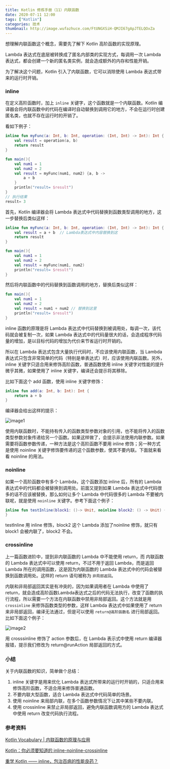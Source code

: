 ```yaml
---
title: Kotlin 修炼手册（11）内联函数
date: 2020-07-11 12:00
tags: ["Kotlin"]
categories: 技术
thumbnail: http://image.wufazhuce.com/FtUNGXSiH-QMJI67gApJTELQOxZa
---
```


想理解内联函数这个概念，需要先了解下 Kotlin 高阶函数的实现原理。

Lambda 表达式在底层被转换成了匿名内部类的实现方式，每调用一次 Lambda 表达式，都会创建一个新的匿名类实例，就会造成额外的内存和性能开销。

为了解决这个问题，Kotlin 引入了内联函数，它可以消除使用 Lambda 表达式带来的运行时开销。

### inline

在定义高阶函数时，加上 `inline` 关键字，这个函数就是一个内联函数。Kotlin 编译器会将内联函数中的代码在编译时自动替换到调用它的地方，不会在运行时创建匿名类，也就不存在运行时的开销了。

看如下例子：

```kotlin
inline fun myFunc(a: Int, b: Int, operation: (Int, Int) -> Int): Int {
    val result = operation(a, b)
    return result
}

fun main(){
    val num1 = 1
    val num2 = 2
    val result = myFunc(num1, num2) {a, b ->
        a + b
    }
    println("result= $result")
}
// 执行结果
result= 3
```

首先，Kotlin 编译器会将 Lambda 表达式中代码替换到函数类型调用的地方，这一步替换后类似这样：

```kotlin
inline fun myFunc(a: Int, b: Int, operation: (Int, Int) -> Int): Int {
    val result = a + b  // Lambda表达式中内容替换到这
    return result
}

fun main(){
    val num1 = 1
    val num2 = 2
    val result = myFunc(num1, num2)
    println("result= $result")
}
```

然后将内联函数中的代码替换到函数调用的地方，替换后类似这样：

```kotlin
fun main(){
    val num1 = 1
    val num2 = 2
    val result = num1 + num2 // 替换到这里
    println("result= $result")
}
```

inline 函数的原理是将 Lambda 表达式中代码替换到被调用处，每调一次，该代码就会被复制一次，如果 Lambda 表达式中的代码量很大的话，会造成程序代码量的增加，是以目标代码的增加为代价来节省运行时开销的。

所以在 Lambda 表达式包含大量执行代码时，不应该使用内联函数，当 Lambda 表达式只包含非常简单的代码（特别是单表达式）时，应该使用内联函数。另外，inline 关键字只适合用来修饰高阶函数，普通函数使用 inline 关键字对性能的提升微乎其微，如果使用了 inline 关键字，编译还会提示将其移除。

比如下面这个 add 函数，使用 inline 关键字修饰：

```kotlin
inline fun add(a: Int, b: Int): Int {
    return a + b
}
```

编译器会给出这样的提示：

![image1](https://i.loli.net/2020/07/10/oSH3yt5s1BTUdPQ.png)

使用内联函数时，不能持有传入的函数类型参数对象的引用，也不能将传入的函数类型参数对象传递给另一个函数。如果这样做了，会提示非法使用内联参数。如果需要将函数参数传递，一种方法是这个高阶函数不要用 inline 修饰；另一种方式是使用 noinline 关键字修饰要传递的这个函数参数，使其不要内联。下面就来看看 noinline 的用法。

### noinline

如果一个高阶函数中有多个 Lambda，这个函数添加 inline 后，所有的 Lambda 表达式中的代码都会被替换到调用处。前面又提到如果 Lambda 表达式中代码很多的话不应该被替换，那么如何让多个 Lambda 中代码很多的 Lambda 不要被内联呢，就是使用 `noinline` 关键字。参考下面这个例子：

```kotlin
inline fun testInline(block1: ()-> Unit, noinline block2: () -> Unit) {
}
```

testInline 用 inline 修饰，block2 这个 Lambda 添加了noinline 修饰，就只有 block1 会被内联了，block2 不会。

### crossinline

上一篇函数进阶中，提到非内联函数的 Lambda 中不能使用 return，而 内联函数的 Lambda 表达式中可以使用 return，不过不用于返回 Lambda，而是返回 Lambda 所在的调用函数，这是因为内联函数的 Lambda 表达式中的代码会被替换到函数调用处。这样的 return 语句被称为 `非局部返回`。

内联和非局部返回其实是有冲突的，因为如果调用者在 Lambda 中使用了return，就会造成高阶函数Lambda表达式之后的代码无法执行，改变了函数的执行流程，所以需要一个方法在内联函数中禁用非局部返回。这个方法就是用 `crossinline` 来修饰函数类型的参数，这样 Lambda 表达式中如果使用了 return 来非局部返回，编译无法通过，但是可以使用 `return@高阶函数名` 进行局部返回。比如下面这个例子：

![image2](https://i.loli.net/2020/07/11/zjfdTh3NtHRCLPn.png)

用 crosssinline 修饰了 action 参数后，在 Lambda 表示式中使用 return 编译器报错，提示我们修改为 return@runAction 局部返回的方式。

### 小结

关于内联函数的知识，简单做个总结：

1. inline 关键字是用来优化 Lambda 表达式所带来的运行时开销的，只适合用来修饰高阶函数，不适合用来修饰普通函数。
2. 不要内联大型函数，适合 Lambda 表达式中代码简单的场景。
3. 使用 noinline 来局部内联，在多个函数参数情况下让其中某些不要内联。
4. 使用 crossinline 来禁止非局部返回，避免内联函数调用方的 Lambda 表达式中使用 return 改变代码执行流程。

### 参考资料

[Kotlin Vocabulary | 内联函数的原理与应用](https://mp.weixin.qq.com/s?__biz=MzAwODY4OTk2Mg==&mid=2652057080&idx=1&sn=37b9e577b3a06a6e02d0519aa9772898&chksm=808c8dbdb7fb04ab2f8f75db2ff688c296c766f93547513fc89b5fcbdadd156754ccda8deeec&scene=158#rd)

[Kotlin：你必须要知道的 inline-noinline-crossinline](https://mp.weixin.qq.com/s/HD_hqi8QCb6co7IaIh6KMg)

[重学 Kotlin —— inline，包治百病的性能良药？](https://juejin.im/post/5ef76248e51d4534780ae5ab)